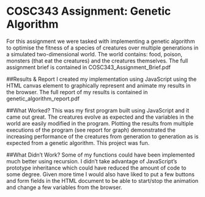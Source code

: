 # COSC343 Assignment: Genetic Algorithm

For this assignment we were tasked with implementing a genetic algorithm to optimise the fitness of a species of creatures over multiple generations in a simulated two-dimensional world. The world contains: food, poison, monsters (that eat the creatures) and the creatures themselves. The full assignment brief is contained in COSC343_Assignment_Brief.pdf

##Results & Report
I created my implementation using JavaScript using the HTML canvas element to graphically represent and animate my results in the browser. The full report of my results is contained in genetic_algorithm_report.pdf

##What Worked?
This was my first program built using JavaScript and it came out great. The creatures evolve as expected and the variables in the world are easily modified in the program. Plotting the results from multiple executions of the program (see report for graph) demonstrated the increasing performance of the creatures from generation to generation as is expected from a genetic algorithm. This project was fun. 

##What Didn’t Work? 
Some of my functions could have been implemented much better using recursion. I didn’t take advantage of JavaScript’s prototype inheritance which could have reduced the amount of code to some degree. Given more time I would also have liked to put a few buttons and form fields in the HTML document to be able to start/stop the animation and change a few variables from the browser.

